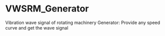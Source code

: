 # VWSRM_Generator
Vibration wave signal of rotating machinery Generator: Provide any speed curve and get the wave signal

